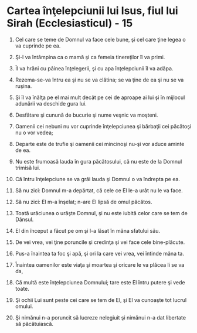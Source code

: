 # Cartea &#238;n&#355;elepciunii lui Isus, fiul lui Sirah (Ecclesiasticul) - 15

1. Cel care se teme de Domnul va face cele bune, şi cel care ţine legea o va cuprinde pe ea. 

2. Şi-l va întâmpina ca o mamă şi ca femeia tinereţilor îl va primi. 

3. Îl va hrăni cu pâinea înţelegerii, şi cu apa înţelepciunii îl va adăpa. 

4. Rezema-se-va întru ea şi nu se va clătina; se va ţine de ea şi nu se va ruşina. 

5. Şi îl va înălţa pe el mai mult decât pe cei de aproape ai lui şi în mijlocul adunării va deschide gura lui. 

6. Desfătare şi cunună de bucurie şi nume veşnic va moşteni. 

7. Oamenii cei nebuni nu vor cuprinde înţelepciunea şi bărbaţii cei păcătoşi nu o vor vedea; 

8. Departe este de trufie şi oamenii cei mincinoşi nu-şi vor aduce aminte de ea. 

9. Nu este frumoasă lauda în gura păcătosului, că nu este de la Domnul trimisă lui. 

10. Că întru înţelepciune se va grăi lauda şi Domnul o va îndrepta pe ea. 

11. Să nu zici: Domnul m-a depărtat, că cele ce El le-a urât nu le va face. 

12. Să nu zici: El m-a înşelat; n-are El lipsă de omul păcătos. 

13. Toată urâciunea o urăşte Domnul, şi nu este iubită celor care se tem de Dânsul. 

14. El din început a făcut pe om şi l-a lăsat în mâna sfatului său. 

15. De vei vrea, vei ţine poruncile şi credinţa şi vei face cele bine-plăcute. 

16. Pus-a înaintea ta foc şi apă, şi ori la care vei vrea, vei întinde mâna ta. 

17. Înaintea oamenilor este viaţa şi moartea şi oricare le va plăcea li se va da, 

18. Că multă este înţelepciunea Domnului; tare este El întru putere şi vede toate. 

19. Şi ochii Lui sunt peste cei care se tem de El, şi El va cunoaşte tot lucrul omului. 

20. Şi nimănui n-a poruncit să lucreze nelegiuit şi nimănui n-a dat libertate să păcătuiască. 

